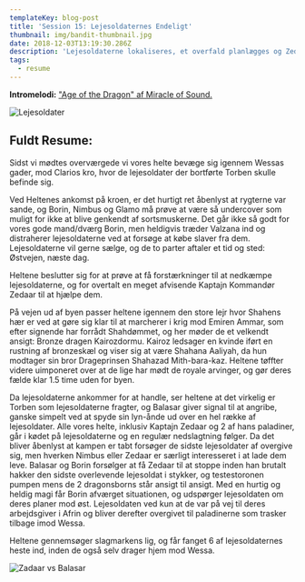 ```yaml
---
templateKey: blog-post
title: 'Session 15: Lejesoldaternes Endeligt'
thumbnail: img/bandit-thumbnail.jpg
date: 2018-12-03T13:19:30.286Z
description: 'Lejesoldaterne lokaliseres, et overfald planlægges og Zedaar går amok.'
tags:
  - resume
---
```

**Intromelodi:** ["Age of the Dragon" af Miracle of Sound.](https://open.spotify.com/track/1wotytPfCINZC2236odOFH)

![Lejesoldater](/img/bandit.jpeg)

## Fuldt Resume:

Sidst vi mødtes overværgede vi vores helte bevæge sig igennem Wessas gader, mod Clarios kro, hvor de lejesoldater der bortførte Torben skulle befinde sig.

Ved Heltenes ankomst på kroen, er det hurtigt ret åbenlyst at rygterne var sande, og Borin, Nimbus og Glamo må prøve at være så undercover som muligt for ikke at blive genkendt af sortsmuskerne. Det går ikke så godt for vores gode mand/dværg Borin, men heldigvis træder Valzana ind og distraherer lejesoldaterne ved at forsøge at købe slaver fra dem. Lejesoldaterne vil gerne sælge, og de to parter aftaler et tid og sted: Østvejen, næste dag.

Heltene beslutter sig for at prøve at få forstærkninger til at nedkæmpe lejesoldaterne, og for overtalt en meget afvisende Kaptajn Kommandør Zedaar til at hjælpe dem.

På vejen ud af byen passer heltene igennem den store lejr hvor Shahens hær er ved at gøre sig klar til at marcherer i krig mod Emiren Ammar, som efter signende har forrådt Shahdømmet, og her møder de et velkendt ansigt: Bronze dragen Kairozdormu. Kairoz ledsager en kvinde iført en rustning af bronzeskæl og viser sig at være Shahana Aaliyah, da hun modtager sin bror Drageprinsen Shahazad Mith-bara-kaz. Heltene tøffter videre uimponeret over at de lige har mødt de royale arvinger, og gør deres fælde klar 1.5 time uden for byen.

Da lejesoldaterne ankommer for at handle, ser heltene at det virkelig er Torben som lejesoldaterne fragter, og  Balasar giver signal til at angribe, ganske simpelt ved at spyde sin lyn-ånde ud over en hel række af lejesoldater. Alle vores helte, inklusiv Kaptajn Zedaar og 2 af hans paladiner, går i kødet på lejesoldaterne og en regulær nedslagtning følger. Da det bliver åbenlyst at kampen er tabt forsøger de sidste lejesoldater af overgive sig, men hverken Nimbus eller Zedaar er særligt interesseret i at lade dem leve. Balasar og Borin forsølger at få Zedaar til at stoppe inden han brutalt hakker den sidste overlevende lejesoldat i stykker, og testestoronen pumpen mens de 2 dragonsborns står ansigt til ansigt. Med en hurtig og heldig magi får Borin afværget situationen, og udspørger lejesoldaten om deres planer mod øst. Lejesoldaten ved kun at de var på vej til deres arbejdsgiver i Afrin og bliver derefter overgivet til paladinerne som trasker tilbage imod Wessa.

Heltene gennemsøger slagmarkens lig, og får fanget 6 af lejesoldaternes heste ind, inden de også selv drager hjem mod Wessa.

![Zadaar vs Balasar](/img/zadaar-vs-balasar.jpg)
